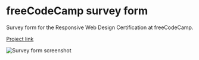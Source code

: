 # freeCodeCamp survey form

Survey form for the Responsive Web Design Certification at freeCodeCamp.

[Project link](https://msfonrouge.github.io/fcc-survey-form/)

![Survey form screenshot](https://github.com/msfonrouge/fcc-survey-form/blob/main/screenshot.png)
